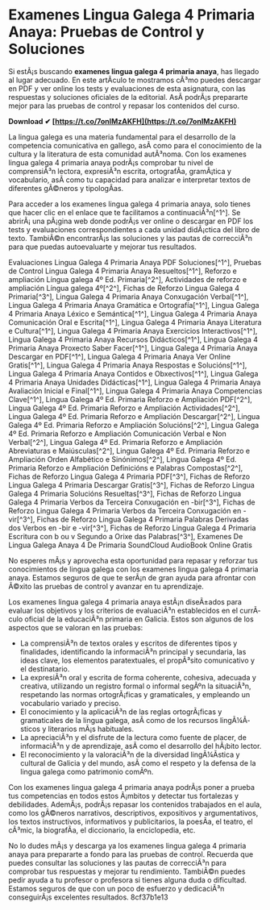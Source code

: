 # Examenes Lingua Galega 4 Primaria Anaya: Pruebas de Control y Soluciones
 
Si estÃ¡s buscando **examenes lingua galega 4 primaria anaya**, has llegado al lugar adecuado. En este artÃ­culo te mostramos cÃ³mo puedes descargar en PDF y ver online los tests y evaluaciones de esta asignatura, con las respuestas y soluciones oficiales de la editorial. AsÃ­ podrÃ¡s prepararte mejor para las pruebas de control y repasar los contenidos del curso.
 
**Download ✔ [https://t.co/7onIMzAKFH](https://t.co/7onIMzAKFH)**


 
La lingua galega es una materia fundamental para el desarrollo de la competencia comunicativa en gallego, asÃ­ como para el conocimiento de la cultura y la literatura de esta comunidad autÃ³noma. Con los examenes lingua galega 4 primaria anaya podrÃ¡s comprobar tu nivel de comprensiÃ³n lectora, expresiÃ³n escrita, ortografÃ­a, gramÃ¡tica y vocabulario, asÃ­ como tu capacidad para analizar e interpretar textos de diferentes gÃ©neros y tipologÃ­as.
 
Para acceder a los examenes lingua galega 4 primaria anaya, solo tienes que hacer clic en el enlace que te facilitamos a continuaciÃ³n[^1^]. Se abrirÃ¡ una pÃ¡gina web donde podrÃ¡s ver online o descargar en PDF los tests y evaluaciones correspondientes a cada unidad didÃ¡ctica del libro de texto. TambiÃ©n encontrarÃ¡s las soluciones y las pautas de correcciÃ³n para que puedas autoevaluarte y mejorar tus resultados.
 
Evaluaciones Lingua Galega 4 Primaria Anaya PDF Soluciones[^1^],  Pruebas de Control Lingua Galega 4 Primaria Anaya Resueltos[^1^],  Reforzo e ampliación Língua galega 4º Ed. Primaria[^2^],  Actividades de reforzo e ampliación Língua galega 4º[^2^],  Fichas de Reforzo Lingua Galega 4 Primaria[^3^],  Lingua Galega 4 Primaria Anaya Conxugación Verbal[^1^],  Lingua Galega 4 Primaria Anaya Gramática e Ortografía[^1^],  Lingua Galega 4 Primaria Anaya Léxico e Semántica[^1^],  Lingua Galega 4 Primaria Anaya Comunicación Oral e Escrita[^1^],  Lingua Galega 4 Primaria Anaya Literatura e Cultura[^1^],  Lingua Galega 4 Primaria Anaya Exercicios Interactivos[^1^],  Lingua Galega 4 Primaria Anaya Recursos Didácticos[^1^],  Lingua Galega 4 Primaria Anaya Proxecto Saber Facer[^1^],  Lingua Galega 4 Primaria Anaya Descargar en PDF[^1^],  Lingua Galega 4 Primaria Anaya Ver Online Gratis[^1^],  Lingua Galega 4 Primaria Anaya Respostas e Solucións[^1^],  Lingua Galega 4 Primaria Anaya Contidos e Obxectivos[^1^],  Lingua Galega 4 Primaria Anaya Unidades Didácticas[^1^],  Lingua Galega 4 Primaria Anaya Avaliación Inicial e Final[^1^],  Lingua Galega 4 Primaria Anaya Competencias Clave[^1^],  Lingua Galega 4º Ed. Primaria Reforzo e Ampliación PDF[^2^],  Lingua Galega 4º Ed. Primaria Reforzo e Ampliación Actividades[^2^],  Lingua Galega 4º Ed. Primaria Reforzo e Ampliación Descargar[^2^],  Lingua Galega 4º Ed. Primaria Reforzo e Ampliación Solucións[^2^],  Lingua Galega 4º Ed. Primaria Reforzo e Ampliación Comunicación Verbal e Non Verbal[^2^],  Lingua Galega 4º Ed. Primaria Reforzo e Ampliación Abreviaturas e Maiúsculas[^2^],  Lingua Galega 4º Ed. Primaria Reforzo e Ampliación Orden Alfabético e Sinónimos[^2^],  Lingua Galega 4º Ed. Primaria Reforzo e Ampliación Definicións e Palabras Compostas[^2^],  Fichas de Reforzo Lingua Galega 4 Primaria PDF[^3^],  Fichas de Reforzo Lingua Galega 4 Primaria Descargar Gratis[^3^],  Fichas de Reforzo Lingua Galega 4 Primaria Solucións Resueltas[^3^],  Fichas de Reforzo Lingua Galega 4 Primaria Verbos da Terceira Conxugación en -bir[^3^],  Fichas de Reforzo Lingua Galega 4 Primaria Verbos da Terceira Conxugación en -vir[^3^],  Fichas de Reforzo Lingua Galega 4 Primaria Palabras Derivadas dos Verbos en -bir e -vir[^3^],  Fichas de Reforzo Lingua Galega 4 Primaria Escritura con b ou v Segundo a Orixe das Palabras[^3^],  Examenes De Lingua Galega Anaya 4 De Primaria SoundCloud AudioBook Online Gratis
 
No esperes mÃ¡s y aprovecha esta oportunidad para repasar y reforzar tus conocimientos de lingua galega con los examenes lingua galega 4 primaria anaya. Estamos seguros de que te serÃ¡n de gran ayuda para afrontar con Ã©xito las pruebas de control y avanzar en tu aprendizaje.

Los examenes lingua galega 4 primaria anaya estÃ¡n diseÃ±ados para evaluar los objetivos y los criterios de evaluaciÃ³n establecidos en el currÃ­culo oficial de la educaciÃ³n primaria en Galicia. Estos son algunos de los aspectos que se valoran en las pruebas:
 
- La comprensiÃ³n de textos orales y escritos de diferentes tipos y finalidades, identificando la informaciÃ³n principal y secundaria, las ideas clave, los elementos paratextuales, el propÃ³sito comunicativo y el destinatario.
- La expresiÃ³n oral y escrita de forma coherente, cohesiva, adecuada y creativa, utilizando un registro formal o informal segÃºn la situaciÃ³n, respetando las normas ortogrÃ¡ficas y gramaticales, y empleando un vocabulario variado y preciso.
- El conocimiento y la aplicaciÃ³n de las reglas ortogrÃ¡ficas y gramaticales de la lingua galega, asÃ­ como de los recursos lingÃ¼Ã­sticos y literarios mÃ¡s habituales.
- La apreciaciÃ³n y el disfrute de la lectura como fuente de placer, de informaciÃ³n y de aprendizaje, asÃ­ como el desarrollo del hÃ¡bito lector.
- El reconocimiento y la valoraciÃ³n de la diversidad lingÃ¼Ã­stica y cultural de Galicia y del mundo, asÃ­ como el respeto y la defensa de la lingua galega como patrimonio comÃºn.

Con los examenes lingua galega 4 primaria anaya podrÃ¡s poner a prueba tus competencias en todos estos Ã¡mbitos y detectar tus fortalezas y debilidades. AdemÃ¡s, podrÃ¡s repasar los contenidos trabajados en el aula, como los gÃ©neros narrativos, descriptivos, expositivos y argumentativos, los textos instructivos, informativos y publicitarios, la poesÃ­a, el teatro, el cÃ³mic, la biografÃ­a, el diccionario, la enciclopedia, etc.
 
No lo dudes mÃ¡s y descarga ya los examenes lingua galega 4 primaria anaya para prepararte a fondo para las pruebas de control. Recuerda que puedes consultar las soluciones y las pautas de correcciÃ³n para comprobar tus respuestas y mejorar tu rendimiento. TambiÃ©n puedes pedir ayuda a tu profesor o profesora si tienes alguna duda o dificultad. Estamos seguros de que con un poco de esfuerzo y dedicaciÃ³n conseguirÃ¡s excelentes resultados.
 8cf37b1e13
 

